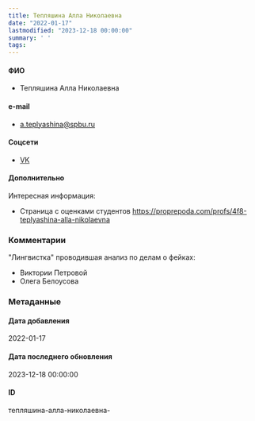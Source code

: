 ```yaml
---
title: Тепляшина Алла Николаевна
date: "2022-01-17"
lastmodified: "2023-12-18 00:00:00"
summary: ' '
tags: 
---
```

<!--# pp1-->
<!--## Фигурант-->
<!--### Личные данные-->
#### ФИО
- Тепляшина Алла Николаевна
#### e-mail
- a.teplyashina@spbu.ru
#### Соцсети
- [VK](https://vk.com/id279521667)
#### Дополнительно
Интересная информация:
- Страница с оценками студентов
https://proprepoda.com/profs/4f8-teplyashina-alla-nikolaevna
### Комментарии
"Лингвистка" проводившая анализ по делам о фейках:
 - Виктории Петровой
 - Олега Белоусова
### Метаданные
#### Дата добавления
2022-01-17
#### Дата последнего обновления
2023-12-18 00:00:00
#### ID
тепляшина-алла-николаевна-
<!--## END;-->
